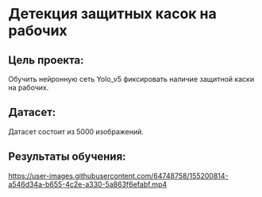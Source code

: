 # Детекция защитных касок на рабочих

## Цель проекта: 
Обучить нейронную сеть Yolo_v5 фиксировать наличие защитной каски на рабочих.

## Датасет:
Датасет состоит из 5000 изображений.

## Результаты обучения:

https://user-images.githubusercontent.com/64748758/155200814-a546d34a-b655-4c2e-a330-5a863f6efabf.mp4

